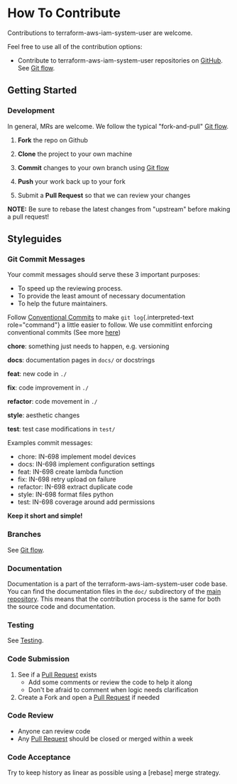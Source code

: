 <!-- Space: Projects -->
<!-- Parent: TerraformAwsIamSystemUser -->
<!-- Title: Contributing TerraformAwsIamSystemUser -->

<!-- Label: TerraformAwsIamSystemUser -->
<!-- Label: Project -->
<!-- Label: Contributing -->
<!-- Include: disclaimer.md -->
<!-- Include: ac:toc -->

# How To Contribute

Contributions to terraform-aws-iam-system-user are welcome.

Feel free to use all of the contribution options:

- Contribute to terraform-aws-iam-system-user repositories on [GitHub](https://github.com/hadenlabs/terraform-aws-iam-system-user). See [Git flow](./contribute/git-flow.md).

## Getting Started

### Development

In general, MRs are welcome. We follow the typical "fork-and-pull" [Git flow](./contribute/git-flow.md).

1.  **Fork** the repo on Github
2.  **Clone** the project to your own machine
3.  **Commit** changes to your own branch using [Git flow](./contribute/git-flow.md)
4.  **Push** your work back up to your fork

5.  Submit a **Pull Request** so that we can review your changes

**NOTE:** Be sure to rebase the latest changes from "upstream" before making a pull request!

## Styleguides

### Git Commit Messages

Your commit messages should serve these 3 important purposes:

- To speed up the reviewing process.
- To provide the least amount of necessary documentation
- To help the future maintainers.

Follow [Conventional Commits](https://www.conventionalcommits.org/en/v1.0.0) to make `git log`{.interpreted-text role="command"} a little easier to follow. We use commitlint enforcing conventional commits (See more [here](https://github.com/conventional-changelog/commitlint))

**chore**: something just needs to happen, e.g. versioning

**docs**: documentation pages in `docs/` or docstrings

**feat**: new code in `./`

**fix**: code improvement in `./`

**refactor**: code movement in `./`

**style**: aesthetic changes

**test**: test case modifications in `test/`

Examples commit messages:

- chore: IN-698 implement model devices
- docs: IN-698 implement configuration settings
- feat: IN-698 create lambda function
- fix: IN-698 retry upload on failure
- refactor: IN-698 extract duplicate code
- style: IN-698 format files python
- test: IN-698 coverage around add permissions

**Keep it short and simple!**

### Branches

See [Git flow](./contribute/git-flow.md).

### Documentation

Documentation is a part of the terraform-aws-iam-system-user code base. You can find the documentation files in the `doc/` subdirectory of the [main repository](https://github.com/hadenlabs/terraform-aws-iam-system-user). This means that the contribution process is the same for both the source code and documentation.

### Testing

See [Testing](./testing.md).

### Code Submission

1.  See if a [Pull Request](https://github.com/hadenlabs/terraform-aws-iam-system-user/pulls) exists
    - Add some comments or review the code to help it along
    - Don\'t be afraid to comment when logic needs clarification
2.  Create a Fork and open a [Pull Request](https://github.com/hadenlabs/terraform-aws-iam-system-user/pulls) if needed

### Code Review

- Anyone can review code
- Any [Pull Request](https://github.com/hadenlabs/terraform-aws-iam-system-user/pulls) should be closed or merged within a week

### Code Acceptance

Try to keep history as linear as possible using a [rebase] merge strategy.
